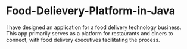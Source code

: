 # Food-Delievery-Platform-in-Java
I have designed an application for a food delivery technology business.   This app primarily serves as a platform for restaurants and diners to connect, with food delivery executives facilitating the process.
